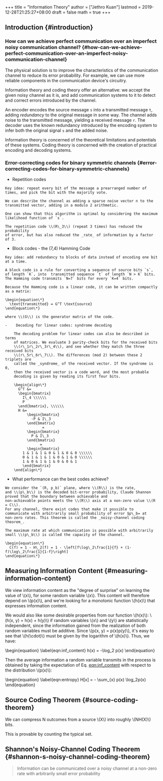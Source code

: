 +++
title = "Information Theory"
author = ["Jethro Kuan"]
lastmod = 2019-12-28T21:25:27+08:00
draft = false
math = true
+++

## Introduction {#introduction}


### How can we achieve perfect communication over an imperfect noisy communication channel? {#how-can-we-achieve-perfect-communication-over-an-imperfect-noisy-communication-channel}

The physical solution is to improve the characteristics of the
communication channel to reduce its error probability. For example, we
can use more reliable components in the communication device's
circuitry.

Information theory and coding theory offer an alternative: we accept
the given noisy channel as it is, and add communication systems to it
to detect and correct errors introduced by the channel.

An encoder encodes the source message `s` into a transmitted message
`t`, adding _redundancy_ to the original message in some way. The
channel adds noise to the transmitted message, yielding a received
message `r`. The decoder uses the known redundancy introduced by the
encoding system to infer both the original signal `s` and the added
noise.

Information theory is concerned of the theoretical limitations and
potentials of these systems. Coding theory is concerned with the
creation of practical encoding and decoding systems.


### Error-correcting codes for binary symmetric channels {#error-correcting-codes-for-binary-symmetric-channels}

-    Repetition codes

    Key idea: repeat every bit of the message a prearranged number of
    times, and pick the bit with the majority vote.

    We can describe the channel as adding a sparse noise vector n to the
    transmitted vector, adding in a modulo 2 arithmetic.

    One can show that this algorithm is optimal by considering the maximum
    likelihood function of `s`.

    The repetition code \\(R\_3\\) (repeat 3 times) has reduced the probability
    of error, but has also reduced the _rate_ of information by a factor
    of 3.

-    Block codes - the (7,4) Hamming Code

    Key idea: add redundancy to blocks of data instead of encoding one bit
    at a time.

    A block code is a rule for converting a sequence of source bits `s`,
    of length `K`, into  transmitted sequence `t` of length `N > K` bits.
    The Hamming code transmits `N=7` bits for every `K=4` bits.

    Because the Hamming code is a linear code, it can be written compactly
    as a matrix:

    \begin{equation\*}
      \text{transmitted} = G^T \text{source}
    \end{equation\*}

    where \\(G\\) is the generator matrix of the code.

    -    Decoding for linear codes: syndrome decoding

        The decoding problem for linear codes can also be described in terms
        of matrices. We evaluate 3 parity-check bits for the received bits
        \\(r\_1r\_2r\_3r\_4\\), and see whether they match the three received bits
        \\(r\_5r\_6r\_7\\). The differences (mod 2) between these 2 triplets are
        called the _syndrome_ of the received vector. If the syndrome is 0,
        then the received vector is a code word, and the most probable
        decoding is given by reading its first four bits.

        \begin{align\*}
          G^T &=
          \begin{bmatrix}
            I\_4 \\\\\\
            P
          \end{bmatrix}, \\\\\\
          H &=
              \begin{bmatrix}
                -P & I\_3
              \end{bmatrix}
                     =
              \begin{bmatrix}
                P & I\_3
              \end{bmatrix}
                    =
              \begin{bmatrix}
            1 & 1 & 1 & 0 & 1 & 0 & 0 \\\\\\
            0 & 1 & 1 & 1 & 0 & 1 & 0 \\\\\\
            1 & 0 & 1 & 1 & 0 & 0 & 1
            \end{bmatrix}
        \end{align\*}

-    What performance can the best codes achieve?

    We consider the `(R, p_b)` plane, where \\(R\\) is the rate,
    and \\(p\_b\\) is the decoded bit-error probability, Claude Shannon proved that the boundary between achievable and
    non-achievable points meets the \\(R\\) axis at a non-zero value \\(R = C\\).
    For any channel, there exist codes that make it possible to
    communicate with arbitrarily small probability of error $p\_b= at
    non-zero rates. This theorem is called the _noisy-channel coding
    theorem_.

    The maximum rate at which communication is possible with arbitrarily
    small \\(p\_b\\) is called the capacity of the channel.

    \begin{equation\*}
      C(f) = 1 - H\_2(f) = 1 - \left[f\log\_2\frac{1}{f} + (1-f)\log\_2\frac{1}{1-f}\right]
    \end{equation\*}


## Measuring Information Content {#measuring-information-content}

We view information content as the "degree of surprise" on learning
the value of \\(x\\), for some random variable \\(x\\). This content will
therefore depend on \\(p(x)\\), and we're looking for a monotonic function
\\(h(x)\\) that expresses information content.

We would also like some desirable properties from our function \\(h(x)\\):
\\(h(x, y) = h(x) + h(y)\\) if random variables \\(x\\) and \\(y\\) are
statistically independent, since the information gained from the
realization of both random variables must be additive. Since \\(p(x, y) =
p(x)p(y)\\), it's easy to see that \\(h(\cdot)\\) must be given by the
logarithm of \\(h(x)\\). Thus, we have:

\begin{equation} \label{eqn:inf\_content}
  h(x) = -\log\_2 p(x)
\end{equation}

Then the average information a random variable transmits in the
process is obtained by taking the expectation of Eq. [eqn:inf_content](#eqn:inf_content)
with respect to the distribution \\(p(x)\\):

\begin{equation} \label{eqn:entropy}
 H[x] = - \sum\_{x} p(x) \log\_2p(x)
\end{equation}


## Source Coding Theorem {#source-coding-theorem}

We can compress N outcomes from a source \\(X\\) into roughly \\(NH(X)\\)
bits.

This is provable by counting the typical set.


## Shannon's Noisy-Channel Coding Theorem {#shannon-s-noisy-channel-coding-theorem}

> Information can be communicated over a noisy channel at a non-zero
> rate with arbitrarily small error probability
